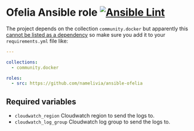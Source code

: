 # Ofelia Ansible role [![Ansible Lint](https://github.com/namelivia/ansible-ofelia/actions/workflows/ansible-lint.yml/badge.svg)](https://github.com/namelivia/ansible-ofelia/actions/workflows/ansible-lint.yml)

The project depends on the collection `community.docker` but apparently this [cannot be listed as a dependency](https://github.com/ansible/ansible/issues/62847) so make sure you add it to your `requirements.yml` file like:

```yml
---

collections:
  - community.docker

roles:
  - src: https://github.com/namelivia/ansible-ofelia
```

## Required variables
 - `cloudwatch_region` Cloudwatch region to send the logs to.
 - `cloudwatch_log_group` Cloudwatch log group to send the logs to.
